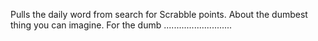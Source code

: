 Pulls the daily word from search for Scrabble points. About the dumbest thing you can imagine. For the dumb ...........................
